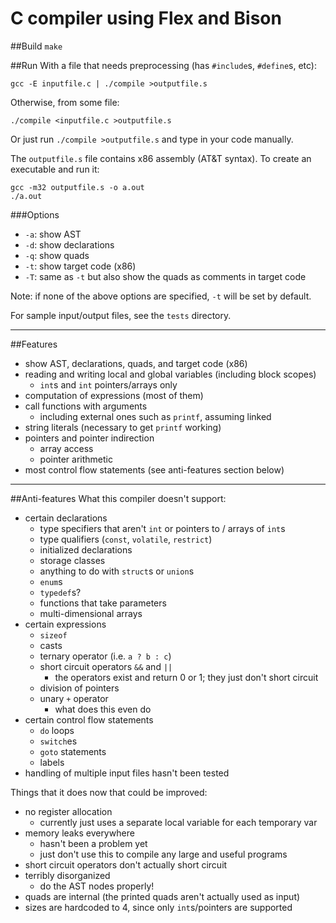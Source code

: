 C compiler using Flex and Bison
===============================
##Build
`make`

##Run
With a file that needs preprocessing (has `#include`s, `#define`s, etc):

    gcc -E inputfile.c | ./compile >outputfile.s

Otherwise, from some file:

    ./compile <inputfile.c >outputfile.s

Or just run `./compile >outputfile.s` and type in your code manually.

The `outputfile.s` file contains x86 assembly (AT&T syntax). To create an 
executable and run it:

	gcc -m32 outputfile.s -o a.out
	./a.out

###Options
* `-a`: show AST
* `-d`: show declarations
* `-q`: show quads
* `-t`: show target code (x86)
* `-T`: same as `-t` but also show the quads as comments in target code

Note: if none of the above options are specified, `-t` will be set by default.

For sample input/output files, see the `tests` directory.

- - - - - - - - - - - - - - - - - - - - - - - - - - - - - - - - - - - - - - -

##Features

* show AST, declarations, quads, and target code (x86)
* reading and writing local and global variables (including block scopes)
	* `int`s and `int` pointers/arrays only
* computation of expressions (most of them)
* call functions with arguments 
	* including external ones such as `printf`, assuming linked
* string literals (necessary to get `printf` working)
* pointers and pointer indirection
	* array access
	* pointer arithmetic
* most control flow statements (see anti-features section below)

- - - - - - - - - - - - - - - - - - - - - - - - - - - - - - - - - - - - - - -

##Anti-features
What this compiler doesn't support:

* certain declarations
	* type specifiers that aren't `int` or pointers to / arrays of `int`s
	* type qualifiers (`const`, `volatile`, `restrict`)
	* initialized declarations
	* storage classes
	* anything to do with `struct`s or `union`s
	* `enum`s
	* `typedef`s?
	* functions that take parameters
	* multi-dimensional arrays
* certain expressions
	* `sizeof`
	* casts
	* ternary operator (i.e. `a ? b : c`)
	* short circuit operators `&&` and `||`
		* the operators exist and return 0 or 1; they just don't short circuit
	* division of pointers
	* unary `+` operator
		* what does this even do
* certain control flow statements
	* `do` loops
	* `switch`es
	* `goto` statements
	* labels
* handling of multiple input files hasn't been tested

Things that it does now that could be improved:

* no register allocation
	* currently just uses a separate local variable for each temporary var
* memory leaks everywhere 
	* hasn't been a problem yet
	* just don't use this to compile any large and useful programs
* short circuit operators don't actually short circuit
* terribly disorganized
	* do the AST nodes properly!
* quads are internal (the printed quads aren't actually used as input)
* sizes are hardcoded to 4, since only `int`s/pointers are supported

